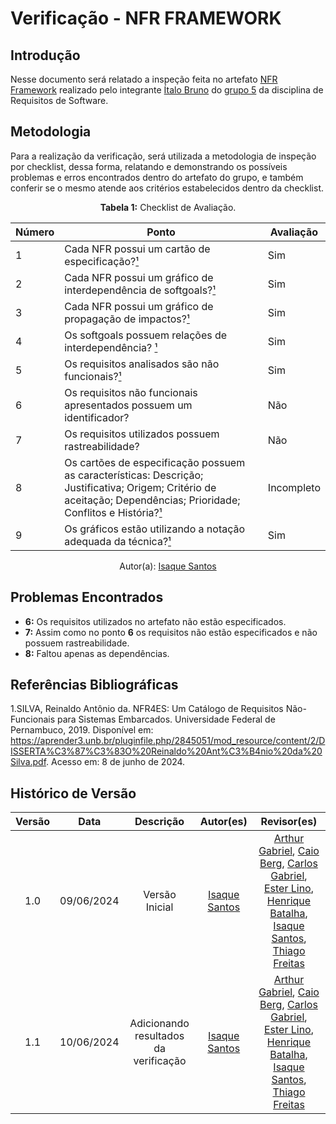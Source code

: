 # Verificação - NFR FRAMEWORK 

## Introdução

Nesse documento será relatado a inspeção feita no artefato [NFR Framework](https://requisitos-de-software.github.io/2024.1-Sinesp_Cidadao/Modelagem/Agil/NFR/) realizado pelo integrante [Ítalo Bruno](https://github.com/ItaloBrunoM) do [grupo 5](https://github.com/Requisitos-de-Software/2024.1-Sinesp_Cidadao) da disciplina de Requisitos de Software.


## Metodologia

Para a realização da verificação, será utilizada a metodologia de inspeção por checklist, dessa forma, relatando e demonstrando os possíveis problemas e erros encontrados dentro do artefato do grupo, e também conferir se o mesmo atende aos critérios estabelecidos dentro da checklist.

<font><p style="text-align: center">**Tabela 1:** Checklist de Avaliação.</p></font>

| Número | Ponto | Avaliação |
| ------------- | ------------- | ------------- |
| 1 | Cada NFR possui um cartão de especificação?[¹](#ref1) | Sim |
| 2 | Cada NFR possui um gráfico de interdependência de softgoals?[¹](#ref1) | Sim |
| 3 | Cada NFR possui um gráfico de propagação de impactos?[¹](#ref1) | Sim |
| 4 | Os softgoals possuem relações de interdependência? [¹](#ref1)| Sim |
| 5 | Os requisitos analisados são não funcionais?[¹](#ref1)| Sim |
| 6 | Os requisitos não funcionais apresentados possuem um identificador? | Não |
| 7 | Os requisitos utilizados possuem rastreabilidade? | Não |
| 8 | Os cartões de especificação possuem as características: Descrição; Justificativa; Origem; Critério de aceitação; Dependências; Prioridade; Conflitos e História?[¹](#ref1) | Incompleto |
| 9 | Os gráficos estão utilizando a notação adequada da técnica?[¹](#ref1)| Sim |
<div align="center">Autor(a): <a href="https://github.com/IsaqueSH">Isaque Santos</a></div>

## Problemas Encontrados

- **6:** Os requisitos utilizados no artefato não estão especificados.
- **7:** Assim como no ponto **6** os requisitos não estão especificados e não possuem rastreabilidade.
- **8:** Faltou apenas as dependências.
 
## Referências Bibliográficas 

<a id="ref1"></a>

1.SILVA, Reinaldo Antônio da. NFR4ES: Um Catálogo de Requisitos Não-Funcionais para Sistemas Embarcados. Universidade Federal de Pernambuco, 2019. Disponível em: https://aprender3.unb.br/pluginfile.php/2845051/mod_resource/content/2/DISSERTA%C3%87%C3%83O%20Reinaldo%20Ant%C3%B4nio%20da%20Silva.pdf. Acesso em: 8 de junho de 2024.

## Histórico de Versão

| Versão |    Data    |                      Descrição                      |      Autor(es)      | Revisor(es)  |
| :----: | :--------: | :-------------------------------------------------: | :-----------------: | :----------: |
|  1.0   | 09/06/2024 | Versão Inicial | [Isaque Santos](https://github.com)|  [Arthur Gabriel](ArthurGabrieel), [Caio Berg](https://github.com/Caio-bergbjj), [Carlos Gabriel](https://github.com/TheCarlosRamos), [Ester Lino](https://github.com/esteerlino), [Henrique Batalha](https://github.com/HeBatalha), [Isaque Santos](https://github.com/IsaqueSH), [Thiago Freitas](https://github.com/thiagorfreitas) |
|  1.1   | 10/06/2024 | Adicionando resultados da verificação | [Isaque Santos](https://github.com)|  [Arthur Gabriel](ArthurGabrieel), [Caio Berg](https://github.com/Caio-bergbjj), [Carlos Gabriel](https://github.com/TheCarlosRamos), [Ester Lino](https://github.com/esteerlino), [Henrique Batalha](https://github.com/HeBatalha), [Isaque Santos](https://github.com/IsaqueSH), [Thiago Freitas](https://github.com/thiagorfreitas) |


